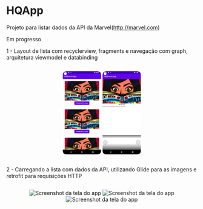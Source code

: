# HQApp

Projeto para listar dados da API da Marvel(http://marvel.com)

Em progresso

1 - Layout de lista com recyclerview, fragments e navegação com graph, arquitetura viewmodel e databinding


<div style="display:flex;">
<p align="center">
<img width="20%" src="https://github.com/giseletoledo/HQComicApp/blob/main/Screenshots/Screenshot_20220926_180328.png" alt="Screenshot da tela do app">
<img width="20%" src="https://github.com/giseletoledo/HQComicApp/blob/main/Screenshots/Screenshot_20220926_180357.png" alt="Screenshot da tela do app">
</p>
</div>

2 - Carregando a lista com dados da API, utilizando Glide para as imagens e retrofit para requisições HTTP

<div style="display:flex;">
<p align="center">
<img width="20%" src="https://github.com/giseletoledo/HQComicApp/blob/main/Screenshots/Screenshot_20220930_183948.png" alt="Screenshot da tela do app">
<img width="20%" src="https://github.com/giseletoledo/HQComicApp/blob/main/Screenshots/Screenshot_20220930_183616.png" alt="Screenshot da tela do app">
<img width="20%" src="https://github.com/giseletoledo/HQComicApp/blob/main/Screenshots/Screenshot_20220930_183905.png" alt="Screenshot da tela do app">
</p>
</div>

